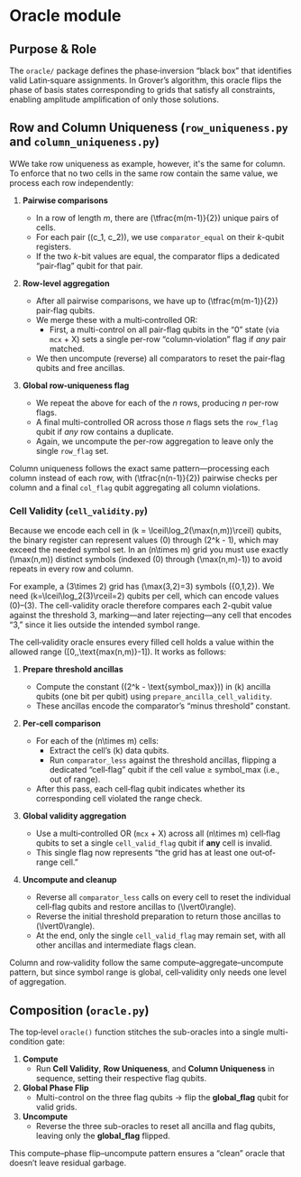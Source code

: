# Oracle module

## Purpose & Role

The `oracle/` package defines the phase‐inversion “black box” that identifies valid Latin‐square assignments. In Grover’s algorithm, this oracle flips the phase of basis states corresponding to grids that satisfy all constraints, enabling amplitude amplification of only those solutions.

## Row and Column Uniqueness (`row_uniqueness.py` and `column_uniqueness.py`)

WWe take row uniqueness as example, however, it's the same for column. To enforce that no two cells in the same row contain the same value, we process each row independently:

1. **Pairwise comparisons**  
   - In a row of length *m*, there are \(\tfrac{m(m-1)}{2}\) unique pairs of cells.  
   - For each pair \((c_1, c_2)\), we use `comparator_equal` on their *k*-qubit registers.  
   - If the two *k*-bit values are equal, the comparator flips a dedicated “pair‐flag” qubit for that pair.

2. **Row‐level aggregation**  
   - After all pairwise comparisons, we have up to \(\tfrac{m(m-1)}{2}\) pair‐flag qubits.  
   - We merge these with a multi‐controlled OR:  
     - First, a multi-control on all pair-flag qubits in the “0” state (via `mcx` + X) sets a single per-row “column‐violation” flag if *any* pair matched.  
   - We then uncompute (reverse) all comparators to reset the pair‐flag qubits and free ancillas.

3. **Global row‐uniqueness flag**  
   - We repeat the above for each of the *n* rows, producing *n* per-row flags.  
   - A final multi-controlled OR across those *n* flags sets the `row_flag` qubit if *any* row contains a duplicate.  
   - Again, we uncompute the per-row aggregation to leave only the single `row_flag` set.

Column uniqueness follows the exact same pattern—processing each column instead of each row, with \(\tfrac{n(n-1)}{2}\) pairwise checks per column and a final `col_flag` qubit aggregating all column violations.


### Cell Validity (`cell_validity.py`)

Because we encode each cell in \(k = \lceil\log_2(\max(n,m))\rceil\) qubits, the binary register can represent values \(0\) through \(2^k - 1\), which may exceed the needed symbol set. In an \(n\times m\) grid you must use exactly \(\max(n,m)\) distinct symbols (indexed \(0\) through \(\max(n,m)-1\)) to avoid repeats in every row and column.

For example, a \(3\times 2\) grid has \(\max(3,2)=3\) symbols \(\{0,1,2\}\). We need \(k=\lceil\log_2(3)\rceil=2\) qubits per cell, which can encode values \(0\)–\(3\). The cell-validity oracle therefore compares each 2-qubit value against the threshold 3, marking—and later rejecting—any cell that encodes “3,” since it lies outside the intended symbol range.

The cell‐validity oracle ensures every filled cell holds a value within the allowed range \([0,\,\text{max(n,m)}-1]\). It works as follows:

1. **Prepare threshold ancillas**  
   - Compute the constant \((2^k - \text{symbol\_max})\) in \(k\) ancilla qubits (one bit per qubit) using `prepare_ancilla_cell_validity`.  
   - These ancillas encode the comparator’s “minus threshold” constant.

2. **Per‐cell comparison**  
   - For each of the \(n\times m\) cells:
     - Extract the cell’s \(k\) data qubits.
     - Run `comparator_less` against the threshold ancillas, flipping a dedicated “cell‐flag” qubit if the cell value ≥ symbol_max (i.e., out of range).
   - After this pass, each cell‐flag qubit indicates whether its corresponding cell violated the range check.

3. **Global validity aggregation**  
   - Use a multi‐controlled OR (`mcx` + X) across all \(n\times m\) cell‐flag qubits to set a single `cell_valid_flag` qubit if **any** cell is invalid.
   - This single flag now represents “the grid has at least one out‐of‐range cell.”

4. **Uncompute and cleanup**  
   - Reverse all `comparator_less` calls on every cell to reset the individual cell‐flag qubits and restore ancillas to \(\lvert0\rangle\).
   - Reverse the initial threshold preparation to return those ancillas to \(\lvert0\rangle\).
   - At the end, only the single `cell_valid_flag` may remain set, with all other ancillas and intermediate flags clean.

Column and row‐validity follow the same compute–aggregate–uncompute pattern, but since symbol range is global, cell‐validity only needs one level of aggregation.



## Composition (`oracle.py`)

The top‐level `oracle()` function stitches the sub-oracles into a single multi-condition gate:

1. **Compute**  
   - Run **Cell Validity**, **Row Uniqueness**, and **Column Uniqueness** in sequence, setting their respective flag qubits.  
2. **Global Phase Flip**  
   - Multi-control on the three flag qubits → flip the **global_flag** qubit for valid grids.  
3. **Uncompute**  
   - Reverse the three sub-oracles to reset all ancilla and flag qubits, leaving only the **global_flag** flipped.

This compute–phase flip–uncompute pattern ensures a “clean” oracle that doesn’t leave residual garbage.
